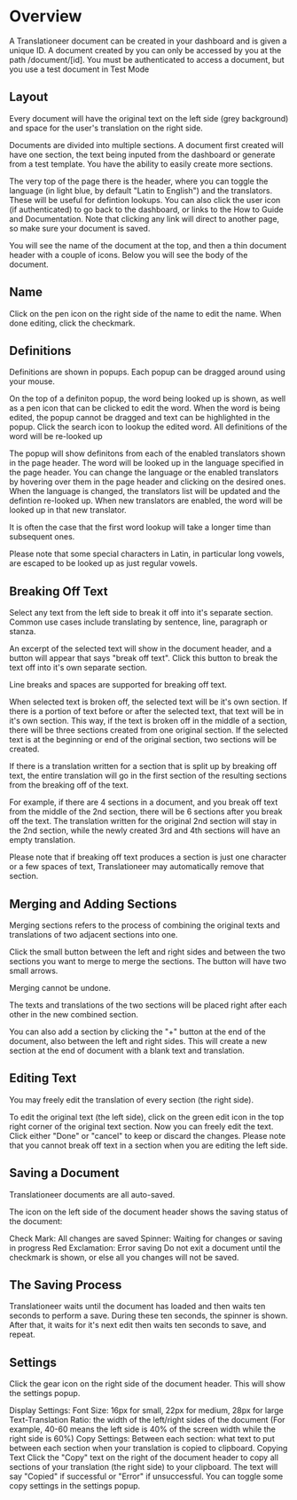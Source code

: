 # Overview

A Translationeer document can be created in your dashboard and is given a unique ID. A document created by you can only be accessed by you at the path /document/[id]. You must be authenticated to access a document, but you use a test document in Test Mode

## Layout
Every document will have the original text on the left side (grey background) and space for the user's translation on the right side.

Documents are divided into multiple sections. A document first created will have one section, the text being inputed from the dashboard or generate from a test template. You have the ability to easily create more sections.

The very top of the page there is the header, where you can toggle the language (in light blue, by default "Latin to English") and the translators. These will be useful for defintion lookups. You can also click the user icon (if authenticated) to go back to the dashboard, or links to the How to Guide and Documentation. Note that clicking any link will direct to another page, so make sure your document is saved.

You will see the name of the document at the top, and then a thin document header with a couple of icons. Below you will see the body of the document.

## Name
Click on the pen icon on the right side of the name to edit the name. When done editing, click the checkmark.

## Definitions
Definitions are shown in popups. Each popup can be dragged around using your mouse.

On the top of a definiton popup, the word being looked up is shown, as well as a pen icon that can be clicked to edit the word. When the word is being edited, the popup cannot be dragged and text can be highlighted in the popup. Click the search icon to lookup the edited word. All definitions of the word will be re-looked up

The popup will show definitons from each of the enabled translators shown in the page header. The word will be looked up in the language specified in the page header. You can change the language or the enabled translators by hovering over them in the page header and clicking on the desired ones. When the language is changed, the translators list will be updated and the defintion re-looked up. When new translators are enabled, the word will be looked up in that new translator.

It is often the case that the first word lookup will take a longer time than subsequent ones.

Please note that some special characters in Latin, in particular long vowels, are escaped to be looked up as just regular vowels.

## Breaking Off Text
Select any text from the left side to break it off into it's separate section. Common use cases include translating by sentence, line, paragraph or stanza.

An excerpt of the selected text will show in the document header, and a button will appear that says "break off text". Click this button to break the text off into it's own separate section.

Line breaks and spaces are supported for breaking off text.

When selected text is broken off, the selected text will be it's own section. If there is a portion of text before or after the selected text, that text will be in it's own section. This way, if the text is broken off in the middle of a section, there will be three sections created from one original section. If the selected text is at the beginning or end of the original section, two sections will be created.

If there is a translation written for a section that is split up by breaking off text, the entire translation will go in the first section of the resulting sections from the breaking off of the text.

For example, if there are 4 sections in a document, and you break off text from the middle of the 2nd section, there will be 6 sections after you break off the text. The translation written for the original 2nd section will stay in the 2nd section, while the newly created 3rd and 4th sections will have an empty translation.

Please note that if breaking off text produces a section is just one character or a few spaces of text, Translationeer may automatically remove that section.

## Merging and Adding Sections
Merging sections refers to the process of combining the original texts and translations of two adjacent sections into one.

Click the small button between the left and right sides and between the two sections you want to merge to merge the sections. The button will have two small arrows.

Merging cannot be undone.

The texts and translations of the two sections will be placed right after each other in the new combined section.

You can also add a section by clicking the "+" button at the end of the document, also between the left and right sides. This will create a new section at the end of document with a blank text and translation.

## Editing Text
You may freely edit the translation of every section (the right side).

To edit the original text (the left side), click on the green edit icon in the top right corner of the original text section. Now you can freely edit the text. Click either "Done" or "cancel" to keep or discard the changes. Please note that you cannot break off text in a section when you are editing the left side.

## Saving a Document
Translationeer documents are all auto-saved.

The icon on the left side of the document header shows the saving status of the document:

Check Mark: All changes are saved
Spinner: Waiting for changes or saving in progress
Red Exclamation: Error saving
Do not exit a document until the checkmark is shown, or else all you changes will not be saved.

## The Saving Process
Translationeer waits until the document has loaded and then waits ten seconds to perform a save. During these ten seconds, the spinner is shown. After that, it waits for it's next edit then waits ten seconds to save, and repeat.

## Settings
Click the gear icon on the right side of the document header. This will show the settings popup.

Display Settings:
Font Size: 16px for small, 22px for medium, 28px for large
Text-Translation Ratio: the width of the left/right sides of the document (For example, 40-60 means the left side is 40% of the screen width while the right side is 60%)
Copy Settings:
Between each section: what text to put between each section when your translation is copied to clipboard.
Copying Text
Click the "Copy" text on the right of the document header to copy all sections of your translation (the right side) to your clipboard. The text will say "Copied" if successful or "Error" if unsuccessful. You can toggle some copy settings in the settings popup.